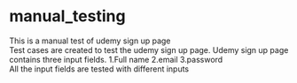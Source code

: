 # manual_testing
This is a manual test of udemy sign up page <br>
Test cases are created to test the udemy sign up page. Udemy sign up page contains three input fields. 1.Full name 2.email 3.password <br>
All the input fields are tested with different inputs
